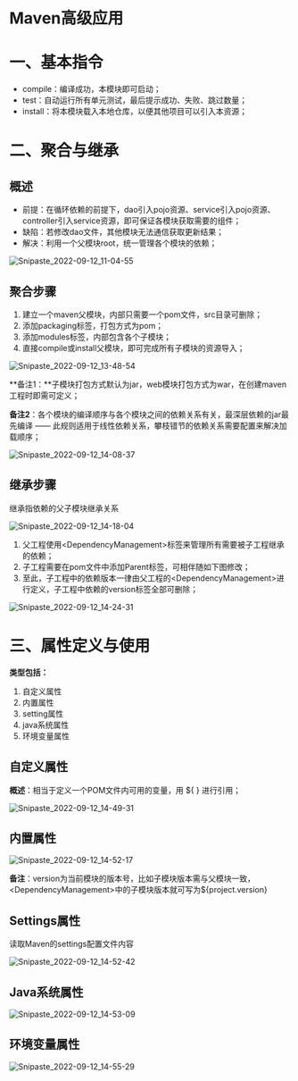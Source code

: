 # Maven高级应用





# 一、基本指令

- compile：编译成功，本模块即可启动；
- test：自动运行所有单元测试，最后提示成功、失败、跳过数量；
- install：将本模块载入本地仓库，以便其他项目可以引入本资源；



# 二、聚合与继承



## 概述

- 前提：在循环依赖的前提下，dao引入pojo资源、service引入pojo资源、controller引入service资源，即可保证各模块获取需要的组件；
- 缺陷：若修改dao文件，其他模块无法通信获取更新结果；
- 解决：利用一个父模块root，统一管理各个模块的依赖；

![Snipaste_2022-09-12_11-04-55](E:\doc_repo\005-Maven\images\Snipaste_2022-09-12_11-04-55.png)



## 聚合步骤

1. 建立一个maven父模块，内部只需要一个pom文件，src目录可删除；
2. 添加packaging标签，打包方式为pom；
3. 添加modules标签，内部包含各个子模块；
4. 直接compile或install父模块，即可完成所有子模块的资源导入；

![Snipaste_2022-09-12_13-48-54](E:\doc_repo\005-Maven\images\Snipaste_2022-09-12_13-48-54.png)

**备注1：**子模块打包方式默认为jar，web模块打包方式为war，在创建maven工程时即需可定义；

**备注2**：各个模块的编译顺序与各个模块之间的依赖关系有关，最深层依赖的jar最先编译 —— 此规则适用于线性依赖关系，攀枝错节的依赖关系需要配置来解决加载顺序；

![Snipaste_2022-09-12_14-08-37](E:\doc_repo\005-Maven\images\Snipaste_2022-09-12_14-08-37.png)

## 继承步骤

继承指依赖的父子模块继承关系

![Snipaste_2022-09-12_14-18-04](E:\doc_repo\005-Maven\images\Snipaste_2022-09-12_14-18-04.png)



1. 父工程使用\<DependencyManagement>标签来管理所有需要被子工程继承的依赖；
2. 子工程需要在pom文件中添加Parent标签，可相伴随如下图修改；
3. 至此，子工程中的依赖版本一律由父工程的\<DependencyManagement>进行定义，子工程中依赖的version标签全部可删除；

![Snipaste_2022-09-12_14-24-31](E:\doc_repo\005-Maven\images\Snipaste_2022-09-12_14-24-31.png)



# 三、属性定义与使用

**类型包括：**

1. 自定义属性
2. 内置属性
3. setting属性
4. java系统属性
5. 环境变量属性



## 自定义属性

**概述**：相当于定义一个POM文件内可用的变量，用 ${  } 进行引用；

![Snipaste_2022-09-12_14-49-31](E:\doc_repo\005-Maven\images\Snipaste_2022-09-12_14-49-31.png)





## 内置属性



![Snipaste_2022-09-12_14-52-17](E:\doc_repo\005-Maven\images\Snipaste_2022-09-12_14-52-17.png)

**备注**：version为当前模块的版本号，比如子模块版本需与父模块一致，\<DependencyManagement>中的子模块版本就可写为${project.version}



## Settings属性

读取Maven的settings配置文件内容

![Snipaste_2022-09-12_14-52-42](E:\doc_repo\005-Maven\images\Snipaste_2022-09-12_14-52-42.png)



## Java系统属性

![Snipaste_2022-09-12_14-53-09](E:\doc_repo\005-Maven\images\Snipaste_2022-09-12_14-53-09.png)



## 环境变量属性

![Snipaste_2022-09-12_14-55-29](E:\doc_repo\005-Maven\images\Snipaste_2022-09-12_14-55-29.png)







